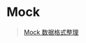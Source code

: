 # Mock
> [Mock 数据格式整理](http://naotu.baidu.com/file/1521e933ac6b129bc2e528b76febe685?token=32ff59546e805101)